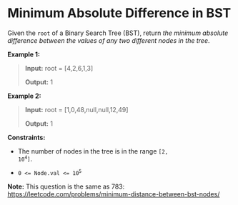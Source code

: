 # Minimum Absolute Difference in BST

Given the <code>root</code> of a Binary Search Tree (BST), return *the minimum absolute difference between the values of any two different nodes in the tree*.


**Example 1:**
>
> **Input:** root = [4,2,6,1,3]
>
> **Output:** 1

**Example 2:**
>
> **Input:** root = [1,0,48,null,null,12,49]
>
> **Output:** 1


**Constraints:**

- The number of nodes in the tree is in the range <code>[2, 10<sup>4</sup>]</code>.

- <code>0 &lt;= Node.val &lt;= 10<sup>5</sup></code>


**Note:** This question is the same as 783: <a href="https://leetcode.com/problems/minimum-distance-between-bst-nodes/" target="_blank">https://leetcode.com/problems/minimum-distance-between-bst-nodes/</a>
